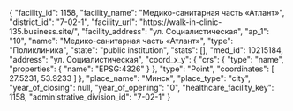 {
    "facility_id": 1158,
    "facility_name": "Медико-санитарная часть «Атлант»",
    "district_id": "7-02-1",
    "facility_url": "https:\/\/walk-in-clinic-135.business.site\/",
    "facility_address": "ул. Социалистическая",
    "ap_1": "10",
    "name": "Медико-санитарная часть «Атлант»",
    "type": "Поликлиника",
    "state": "public institution",
    "stats": [],
    "med_id": 10215184,
    "address": "ул. Социалистическая",
    "coord_x_y": {
        "crs": {
            "type": "name",
            "properties": {
                "name": "EPSG:4326"
            }
        },
        "type": "Point",
        "coordinates": [
            27.5231,
            53.9233
        ]
    },
    "place_name": "Минск",
    "place_type": "city",
    "year_of_closing": null,
    "year_of_opening": "0",
    "healthcare_facility_key": 1158,
    "administrative_division_id": "7-02-1"
}
